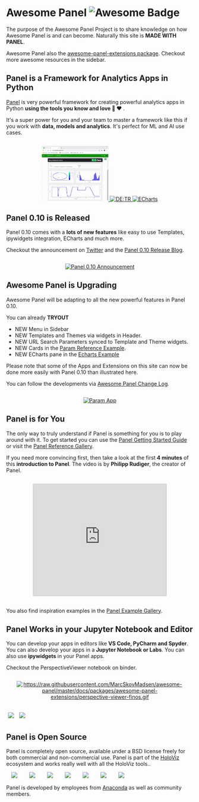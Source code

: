 # Awesome Panel ![Awesome Badge](https://cdn.rawgit.com/sindresorhus/awesome/d7305f38d29fed78fa85652e3a63e154dd8e8829/media/badge.svg)

The purpose of the Awesome Panel Project is to share knowledge on how Awesome Panel is and can become. Naturally this site is **MADE WITH PANEL**.

Awesome Panel also the [awesome-panel-extensions package](https://awesome-panel.readthedocs.io/en/latest/packages/awesome-panel-extensions/index.html). Checkout more awesome resources in the sidebar.

## Panel is a Framework for Analytics Apps in Python

[Panel](https://panel.holoviz.org) is very powerful framework for creating powerful analytics apps in Python **using the tools you know and love &#128013; &#10084; &#65039;**.

It's a super power for you and your team to master a framework like this if you work with **data, models and analytics**. It's perfect for ML and AI use cases.

<div align="center" style="margin: 2em;">
<a href="classic-dashboard">
    <img
        alt="Classic Dashboard"
        src="https://github.com/MarcSkovMadsen/awesome-panel-assets/blob/master/videos/classic-dashboard-app.gif?raw=true"
        style="max-width:40%;max-height:300px"
    >
</a><a href="detr">
    <img
        alt="DE:TR"
        src="https://github.com/MarcSkovMadsen/awesome-panel-assets/blob/master/videos/detr-app.gif?raw=true"
        style="max-width:40%;max-height:300px"
    >
</a>
<a href="echarts">
    <img
        alt="ECharts"
        src="https://github.com/MarcSkovMadsen/awesome-panel-assets/blob/master/videos/echarts-app.gif?raw=true"
        style="max-width:80%;max-height:300px"
    >
</a>
</div>

## Panel 0.10 is Released

Panel 0.10 comes with a **lots of new features** like easy to use Templates, ipywidgets integration, ECharts and much more.

Checkout the announcement on [Twitter](https://twitter.com/Panel_org/status/1320713884261621760) and the [Panel 0.10 Release Blog](http://blog.holoviz.org/panel_0.10.0.html).

<div align="center" style="margin: 2em;">
<a href="https://twitter.com/Panel_org/status/1320713884261621760" target="_blank">
    <img
        alt="Panel 0.10 Announcement"
        src="https://github.com/MarcSkovMadsen/awesome-panel-assets/blob/master/videos/panel-010-announcement.gif?raw=true"
        style="max-width: 80%;max-height:400px"
    >
</a>
</div>

## Awesome Panel is Upgrading

Awesome Panel will be adapting to all the new powerful features in Panel 0.10.

You can already **TRYOUT**

- NEW Menu in Sidebar
- NEW Templates and Themes via widgets in Header.
- NEW URL Search Parameters synced to Template and Theme widgets.
- NEW Cards in the [Param Reference Example](param-reference).
- NEW ECharts pane in the [Echarts Example](echarts)

Please note that some of the Apps and Extensions on this site can now be done more easily with Panel 0.10 than illustrated here.

You can follow the developments via [Awesome Panel Change Log](https://discourse.holoviz.org/t/awesome-panel-org-change-log/66).

<div align="center" style="margin: 2em;">
<a href="param-reference" target="_blank">
    <img
        alt="Param App"
        src="https://github.com/MarcSkovMadsen/awesome-panel-assets/blob/master/videos/param-app.gif?raw=true"
        style="max-width: 80%;max-height:400px"
    >
</a>
</div>

## Panel is for You

The only way to truly understand if Panel is something for you is to play around with it. To get started you can use the [Panel Getting Started Guide](http://panel.pyviz.org/getting_started/index.html) or visit the [Panel Reference Gallery](https://panel.pyviz.org/reference/index.html).

If you need more convincing first, then take a look at the first **4 minutes** of this **introduction to Panel**. The video is by **Philipp Rudiger**, the creator of Panel.

<div align="center" style="margin: 2em">
    <iframe src="https://www.youtube.com/embed/Ohr29FJjBi0" frameborder="0" allow="accelerometer; autoplay; clipboard-write; encrypted-media; gyroscope; picture-in-picture" allowfullscreen style="width: 80%;height:300px;margin-left: auto;margin-right:auto; border: 1px silver solid"></iframe>
</div>

You also find inspiration examples in the [Panel Example Gallery](http://panel.pyviz.org/gallery/index.html).

## Panel Works in your Jupyter Notebook and Editor

You can develop your apps in editors like **VS Code, PyCharm and Spyder**. You can also develop your apps in a **Jupyter Notebook or Labs**. You can also use **ipywidgets** in your Panel apps.

Checkout the PerspectiveViewer notebook on binder.

<div align="center" style="margin: 2em;">
<a class="reference external" href="https://mybinder.org/v2/gh/marcskovmadsen/awesome-panel-extensions/master?filepath=examples%2Freference%2Fwidgets%2FPerspectiveViewer.ipynb" target="_blank"><img alt="https://raw.githubusercontent.com/MarcSkovMadsen/awesome-panel/master/docs/packages/awesome-panel-extensions/perspective-viewer-finos.gif" src="https://raw.githubusercontent.com/MarcSkovMadsen/awesome-panel/master/docs/packages/awesome-panel-extensions/perspective-viewer-finos.gif" style="max-height:400px"></a>
</div>

<a class="reference external" href="https://mybinder.org/v2/gh/MarcSkovMadsen/awesome-panel-extensions/master?filepath=examples%2Freference%2Fwidgets%2FPerspectiveViewer.ipynb" target="_blank"><img src="https://mybinder.org/badge_logo.svg" style="height:25px;display:inline;margin:5px"></a> <a class="reference external" href="https://nbviewer.jupyter.org/github/MarcSkovMadsen/awesome-panel-extensions/blob/master/examples/reference/widgets/PerspectiveViewer.ipynb" target="_blank"><img src="https://raw.githubusercontent.com/jupyter/design/master/logos/Badges/nbviewer_badge.svg" style="height:25px;display:inline;margin:5px"></a>

## Panel is Open Source

Panel is completely open source, available under a BSD license freely for both commercial and non-commercial use. Panel is part of the [HoloViz](https://holoviz.org/) ecosystem and works really well with all the HoloViz tools..

[<img src="https://holoviz.org/assets/panel.png" height="60" style="margin-right:1em;margin-left: 1em">](https://panel.pyviz.org)
[<img src="https://holoviz.org/assets/hvplot.png" height="60" style="margin-right:1em;margin-left: 1em">](https://hvplot.pyviz.org)
[<img src="https://holoviz.org/assets/holoviews.png" height="60" style="margin-right:1em;margin-left: 1em">](https://holoviews.org)
[<img src="https://holoviz.org/assets/geoviews.png" height="60" style="margin-right:1em;margin-left: 1em">](http://geoviews.org)
[<img src="https://holoviz.org/assets/datashader.png" height="60" style="margin-right:1em;margin-left: 1em">](http://datashader.org)
[<img src="https://holoviz.org/assets/param.png" height="60" style="margin-right:1em;margin-left: 1em">](https://param.pyviz.org)
[<img src="https://holoviz.org/assets/colorcet.png" height="60" style="margin-right:1em;margin-left: 1em">](https://colorcet.pyviz.org)

Panel is developed by employees from [Anaconda](https://anaconda.com) as well as community members.

<br/><br/><br/>